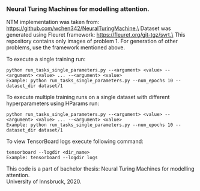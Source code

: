 ### Neural Turing Machines for modelling attention.

NTM implementation was taken from: https://github.com/wchen342/NeuralTuringMachine.\
Dataset was generated using Fleuret framework: https://fleuret.org/git-tgz/svrt.\
This repository contains only images of problem 1. For generation of other problems, use the framework mentioned above.

To execute a single training run:
```console
python run_tasks_single_parameters.py --<argument> <value> --<argument> <value> ... --<argument> <value>
Example: python run_tasks_single_parameters.py --num_epochs 10 --dataset_dir dataset/1
```
To execute multiple training runs on a single dataset with different hyperparameters using HParams run:
```console
python run_tasks_single_parameters.py --<argument> <value> --<argument> <value> ... --<argument> <value>
Example: python run_tasks_single_parameters.py --num_epochs 10 --dataset_dir dataset/1
```
To view TensorBoard logs execute following command:
```console
tensorboard --logdir <dir_name>
Example: tensorboard --logdir logs
```
This code is a part of bachelor thesis: Neural Turing Machines for modelling attention.\
University of Innsbruck, 2020.
